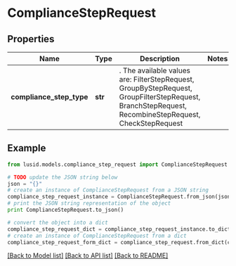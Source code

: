 # ComplianceStepRequest


## Properties
Name | Type | Description | Notes
------------ | ------------- | ------------- | -------------
**compliance_step_type** | **str** | . The available values are: FilterStepRequest, GroupByStepRequest, GroupFilterStepRequest, BranchStepRequest, RecombineStepRequest, CheckStepRequest | 

## Example

```python
from lusid.models.compliance_step_request import ComplianceStepRequest

# TODO update the JSON string below
json = "{}"
# create an instance of ComplianceStepRequest from a JSON string
compliance_step_request_instance = ComplianceStepRequest.from_json(json)
# print the JSON string representation of the object
print ComplianceStepRequest.to_json()

# convert the object into a dict
compliance_step_request_dict = compliance_step_request_instance.to_dict()
# create an instance of ComplianceStepRequest from a dict
compliance_step_request_form_dict = compliance_step_request.from_dict(compliance_step_request_dict)
```
[[Back to Model list]](../README.md#documentation-for-models) [[Back to API list]](../README.md#documentation-for-api-endpoints) [[Back to README]](../README.md)


